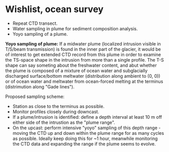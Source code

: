# Wishlist, ocean survey

- Repeat CTD transect.
- Water sampling in plume for sediment composition analysis.
- Yoyo sampling of a plume.

**Yoyo sampling of plume:**
If a midwater plume (localized intrusion visible in T/S/beam transmission) is
found in the inner part of the glacier, it would be of interest to get extended
CTD record from this plume in order to examine the TS-space shape in the
intrusion from more than a single profile. The T-S shape can say someting about
the freshwater content, and abut whether the plume is composed of a mixture of
ocean water and subglacially discharged surface/bottom meltwater (distribution
along ambient to (0, 0)) or of ocean water and meltwater from ocean-forced
melting at the terminus (distrimution along "Gade lines").

Proposed sampling scheme:

- Station as close to the terminus as possible.
- Monitor profiles closely during downcast.
- If a plume/intrusion is identified: define a depth interval at least 10 m off either side of the intrustion as the "plume range".
- On the upcast: perform intensive "yoyo" sampling of this depth range - moving the CTD up and down within the plume range for as many cycles as possible. Ideally keep doing this for ~1 hour, meanwhile monitoring the CTD data and expanding the range if the plume seems to evolve.  
